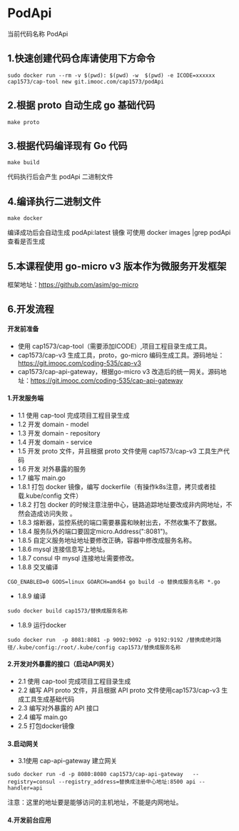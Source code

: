 # PodApi  
当前代码名称 PodApi  

## 1.快速创建代码仓库请使用下方命令
```
sudo docker run --rm -v $(pwd): $(pwd) -w  $(pwd) -e ICODE=xxxxxx cap1573/cap-tool new git.imooc.com/cap1573/podApi

```



## 2.根据 proto 自动生成 go 基础代码
```
make proto
```

## 3.根据代码编译现有 Go 代码  
```
make build
```
代码执行后会产生 podApi 二进制文件

## 4.编译执行二进制文件
```
make docker
```
编译成功后会自动生成 podApi:latest 镜像
可使用 docker images |grep podApi 查看是否生成

## 5.本课程使用 go-micro v3 版本作为微服务开发框架
框架地址：https://github.com/asim/go-micro

## 6.开发流程
#### 开发前准备
* 使用 cap1573/cap-tool（需要添加ICODE）,项目工程目录生成工具。
* cap1573/cap-v3 生成工具，proto，go-micro 编码生成工具。源码地址：https://git.imooc.com/coding-535/cap-v3 
* cap1573/cap-api-gateway，根据go-micro v3 改造后的统一网关。源码地址：https://git.imooc.com/coding-535/cap-api-gateway

#### 1.开发服务端
   * 1.1 使用 cap-tool 完成项目工程目录生成
   * 1.2 开发 domain - model
   * 1.3 开发 domain - repository 
   * 1.4 开发 domain - service
   * 1.5 开发 proto 文件，并且根据 proto 文件使用 cap1573/cap-v3 工具生产代码
   * 1.6 开发 对外暴露的服务
   * 1.7 编写 main.go 
   * 1.8.1 打包 docker 镜像，编写 dockerfile（有操作k8s注意，拷贝或者挂载.kube/config 文件）
   * 1.8.2 打包 docker 的时候注意注册中心，链路追踪地址要改成非内网地址，不然会造成访问失败 。
   * 1.8.3 熔断器，监控系统的端口需要暴露和映射出去，不然收集不了数据。
   * 1.8.4 服务队外的端口要固定micro.Address(":8081")。
   * 1.8.5 自定义服务地址地址要修改正确，容器中修改成服务名称。
   * 1.8.6 mysql 连接信息写上地址。
   * 1.8.7 consul 中 mysql 连接地址需要修改。 
   * 1.8.8 交叉编译
   
```
CGO_ENABLED=0 GOOS=linux GOARCH=amd64 go build -o 替换成服务名称 *.go
```  
   * 1.8.9 编译
   
```
sudo docker build cap1573/替换成服务名称
```
   * 1.8.9 运行docker
   
```
sudo docker run  -p 8081:8081 -p 9092:9092 -p 9192:9192 /替换成绝对路径/.kube/config:/root/.kube/config cap1573/替换成服务名称
```
           
#### 2.开发对外暴露的接口（启动API网关）
  * 2.1 使用 cap-tool 完成项目工程目录生成
  * 2.2 编写 API proto 文件，并且根据 API proto 文件使用cap1573/cap-v3 生成工具生成基础代码
  * 2.3 编写对外暴露的 API 接口
  * 2.4 编写 main.go
  * 2.5 打包docker镜像


#### 3.启动网关
  * 3.1使用 cap-api-gateway 建立网关
  
```
sudo docker run -d -p 8080:8080 cap1573/cap-api-gateway   --registry=consul --registry_address=替换成注册中心地址:8500 api --handler=api
```

注意：这里的地址要是能够访问的主机地址，不能是内网地址。

#### 4.开发前台应用
       
